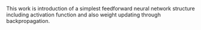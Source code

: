 This work is introduction of a simplest feedforward neural network structure including activation function and also weight updating through backpropagation.
